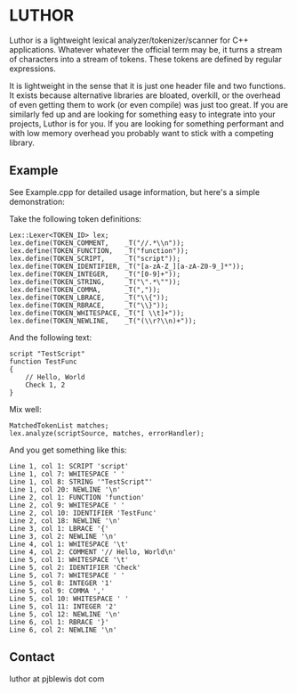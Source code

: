 LUTHOR
======

Luthor is a lightweight lexical analyzer/tokenizer/scanner for C++ applications. Whatever whatever the official term may be, it turns a stream of characters into a stream of tokens. These tokens are defined by regular expressions. 

It is lightweight in the sense that it is just one header file and two functions. It exists because alternative libraries are bloated, overkill, or the overhead of even getting them to work (or even compile) was just too great. If you are similarly fed up and are looking for something easy to integrate into your projects, Luthor is for you. If you are looking for something performant and with low memory overhead you probably want to stick with a competing library.

Example
-------

See Example.cpp for detailed usage information, but here's a simple demonstration:

Take the following token definitions:

    Lex::Lexer<TOKEN_ID> lex;
    lex.define(TOKEN_COMMENT,    _T("//.*\\n"));
    lex.define(TOKEN_FUNCTION,   _T("function"));
    lex.define(TOKEN_SCRIPT,     _T("script"));
    lex.define(TOKEN_IDENTIFIER, _T("[a-zA-Z_][a-zA-Z0-9_]*"));
    lex.define(TOKEN_INTEGER,    _T("[0-9]+"));
    lex.define(TOKEN_STRING,     _T("\".*\""));
    lex.define(TOKEN_COMMA,      _T(","));
    lex.define(TOKEN_LBRACE,     _T("\\{"));
    lex.define(TOKEN_RBRACE,     _T("\\}"));
    lex.define(TOKEN_WHITESPACE, _T("[ \\t]+"));
    lex.define(TOKEN_NEWLINE,    _T("(\\r?\\n)+"));
    
And the following text:

    script "TestScript"
    function TestFunc
    {
		// Hello, World
		Check 1, 2
    }
    
Mix well:

    MatchedTokenList matches;
    lex.analyze(scriptSource, matches, errorHandler);

And you get something like this:

	Line 1, col 1: SCRIPT 'script'
	Line 1, col 7: WHITESPACE ' '
	Line 1, col 8: STRING '"TestScript"'
	Line 1, col 20: NEWLINE '\n'
	Line 2, col 1: FUNCTION 'function'
	Line 2, col 9: WHITESPACE ' '
	Line 2, col 10: IDENTIFIER 'TestFunc'
	Line 2, col 18: NEWLINE '\n'
	Line 3, col 1: LBRACE '{'
	Line 3, col 2: NEWLINE '\n'
	Line 4, col 1: WHITESPACE '\t'
	Line 4, col 2: COMMENT '// Hello, World\n'
	Line 5, col 1: WHITESPACE '\t'
	Line 5, col 2: IDENTIFIER 'Check'
	Line 5, col 7: WHITESPACE ' '
	Line 5, col 8: INTEGER '1'
	Line 5, col 9: COMMA ','
	Line 5, col 10: WHITESPACE ' '
	Line 5, col 11: INTEGER '2'
	Line 5, col 12: NEWLINE '\n'
	Line 6, col 1: RBRACE '}'
	Line 6, col 2: NEWLINE '\n'

Contact
-------
luthor at pjblewis dot com
